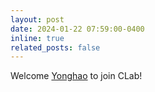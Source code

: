 ```yaml
---
layout: post
date: 2024-01-22 07:59:00-0400
inline: true
related_posts: false
---
```


Welcome [Yonghao](https://soldierchen.github.io/people/) to join CLab!